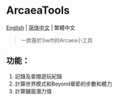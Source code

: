 ArcaeaTools
===========
[English](./README.md) | [简体中文](./README-zh-hans.md) | 繁體中文
>一款基於Swift的Arcaea小工具
## 功能：
  1. 記錄及查閱遊玩紀錄
  2. 計算世界模式和Beyond章節的步數和體力
  3. 計算鋪面潛力值
